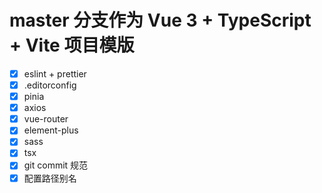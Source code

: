 # master 分支作为 Vue 3 + TypeScript + Vite 项目模版

- [x] eslint + prettier
- [x] .editorconfig
- [x] pinia
- [x] axios
- [x] vue-router
- [x] element-plus
- [x] sass
- [x] tsx
- [x] git commit 规范
- [x] 配置路径别名
